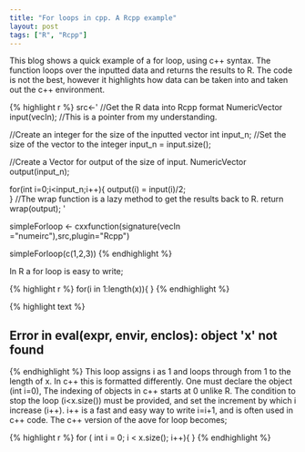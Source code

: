 ```yaml
---
title: "For loops in cpp. A Rcpp example"
layout: post
tags: ["R", "Rcpp"]
---
```

 
This blog shows a quick example of a for loop, using c++ syntax. The function loops over the inputted data and returns the results to R. The code is not the best, however it highlights how data can be taken into and taken out the c++ environment.

{% highlight r %}
src<-'
//Get the R data into Rcpp format
NumericVector input(vecIn); //This is a pointer from my understanding.
 
//Create an integer for the size of the inputted vector
int input_n;
//Set the size of the vector to the integer
input_n = input.size();
 
//Create a Vector for output of the size of input.
NumericVector output(input_n);
 
for(int i=0;i<input_n;i++){
  output(i) = input(i)/2;	
}
//The wrap function is a lazy method to get the results back to R.
return wrap(output);
'
 
simpleForloop <- cxxfunction(signature(vecIn ="numeirc"),src,plugin="Rcpp")
 
simpleForloop(c(1,2,3))
{% endhighlight %}
 
In R a for loop is easy to write;

{% highlight r %}
for(i in 1:length(x)){
}
{% endhighlight %}



{% highlight text %}
## Error in eval(expr, envir, enclos): object 'x' not found
{% endhighlight %}
This loop assigns i as 1 and loops through from 1 to the length of x. In c++ this is formatted differently. One must declare the object (int i=0), The indexing of objects in c++ starts at 0 unlike R. The condition to stop the loop (i<x.size()) must be provided, and set the increment by which i increase (i++). i++ is a fast and easy way to write i=i+1, and is often used in c++ code. The c++ version of the aove for loop becomes;

{% highlight r %}
for ( int i = 0; i < x.size(); i++){
}
{% endhighlight %}
 
 
